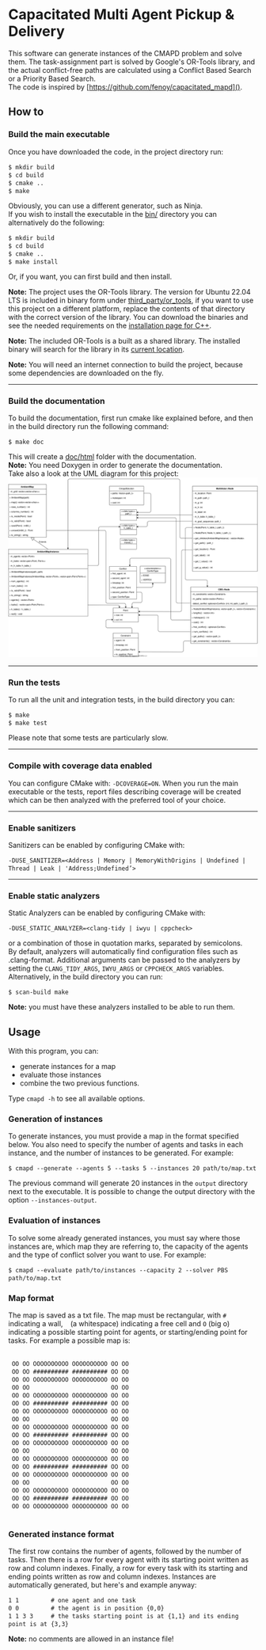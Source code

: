 # Capacitated Multi Agent Pickup & Delivery

This software can generate instances of the CMAPD problem and solve them.
The task-assignment part is solved by Google's OR-Tools library, and the actual conflict-free paths
are calculated using a Conflict Based Search or a Priority Based Search.  
The code is inspired by [https://github.com/fenoy/capacitated_mapd]().

## How to

### Build the main executable

Once you have downloaded the code, in the project directory run:

```
$ mkdir build
$ cd build
$ cmake ..
$ make
```

Obviously, you can use a different generator, such as Ninja.  
If you wish to install the executable in the [bin/]() directory you can alternatively do the following:

```
$ mkdir build
$ cd build
$ cmake ..
$ make install
```

Or, if you want, you can first build and then install.

**Note:** The project uses the OR-Tools library. The version for Ubuntu 22.04 LTS is included
in binary form under [third_party/or_tools](third_party/or_tools), if you want to use this project on a different
platform, replace the contents of that directory with the correct version of the library.
You can download the binaries and see the needed requirements on the
[installation page for C++](https://developers.google.com/optimization/install/cpp).

**Note:** The included OR-Tools is a built as a shared library. The installed binary will search for the library in
its [current location](third_party/or_tools/lib).

**Note:** You will need an internet connection to build the project, because some dependencies are downloaded
on the fly.

---

### Build the documentation

To build the documentation, first run cmake like explained before, and then in the build directory
run the following command:

```
$ make doc
```

This will create a [doc/html]() folder with the documentation.  
**Note:** You need Doxygen in order to generate the documentation.  
Take also a look at the UML diagram for this project:  
![UML SCHEMA](doc/cmapd_uml.drawio.svg)

---

### Run the tests

To run all the unit and integration tests, in the build directory you can:

```
$ make
$ make test
```

Please note that some tests are particularly slow.

---

### Compile with coverage data enabled

You can configure CMake with: `-DCOVERAGE=ON`. When you run the main executable or the tests,
report files describing coverage will be created which can be then analyzed with the preferred
tool of your choice.

---

### Enable sanitizers

Sanitizers can be enabled by configuring CMake with:

```
-DUSE_SANITIZER=<Address | Memory | MemoryWithOrigins | Undefined | Thread | Leak | 'Address;Undefined’>
```

---

### Enable static analyzers

Static Analyzers can be enabled by configuring CMake with:

```
-DUSE_STATIC_ANALYZER=<clang-tidy | iwyu | cppcheck>
```

or a combination of those in quotation marks, separated by semicolons.  
By default, analyzers will automatically find configuration files such as .clang-format.
Additional arguments can be passed to the analyzers by setting the `CLANG_TIDY_ARGS`, `IWYU_ARGS`
or `CPPCHECK_ARGS` variables.  
Alternatively, in the build directory you can run:

```
$ scan-build make
```

**Note:** you must have these analyzers installed to be able to run them.

## Usage

With this program, you can:

- generate instances for a map
- evaluate those instances
- combine the two previous functions.

Type `cmapd -h` to see all available options.

### Generation of instances

To generate instances, you must provide a map in the format specified below. You also need to specify
the number of agents and tasks in each instance, and the number of instances to be generated. For example:

```
$ cmapd --generate --agents 5 --tasks 5 --instances 20 path/to/map.txt
```

The previous command will generate 20 instances in the `output` directory next to the executable. It is
possible to change the output directory with the option `--instances-output`.

### Evaluation of instances

To solve some already generated instances, you must say where those instances are, which map they are
referring to, the capacity of the agents and the type of conflict solver you want to use. For example:

```
$ cmapd --evaluate path/to/instances --capacity 2 --solver PBS path/to/map.txt
```

### Map format

The map is saved as a txt file. The map must be rectangular, with `#` indicating a wall, ` ` (a whitespace)
indicating a free cell and `O` (big o) indicating a possible starting point for agents, or starting/ending
point for tasks. For example a possible map is:

```
                                   
 OO OO OOOOOOOOOO OOOOOOOOOO OO OO 
 OO OO ########## ########## OO OO 
 OO OO OOOOOOOOOO OOOOOOOOOO OO OO 
 OO OO                       OO OO 
 OO OO OOOOOOOOOO OOOOOOOOOO OO OO 
 OO OO ########## ########## OO OO 
 OO OO OOOOOOOOOO OOOOOOOOOO OO OO 
 OO OO                       OO OO 
 OO OO OOOOOOOOOO OOOOOOOOOO OO OO 
 OO OO ########## ########## OO OO 
 OO OO OOOOOOOOOO OOOOOOOOOO OO OO 
 OO OO                       OO OO 
 OO OO OOOOOOOOOO OOOOOOOOOO OO OO 
 OO OO ########## ########## OO OO 
 OO OO OOOOOOOOOO OOOOOOOOOO OO OO 
 OO OO                       OO OO 
 OO OO OOOOOOOOOO OOOOOOOOOO OO OO 
 OO OO ########## ########## OO OO 
 OO OO OOOOOOOOOO OOOOOOOOOO OO OO 
                                   
```

### Generated instance format

The first row contains the number of agents, followed by the number of tasks.
Then there is a row for every agent with its starting point written as row and column indexes.
Finally, a row for every task with its starting and ending points written as row and column indexes.
Instances are automatically generated, but here's and example anyway:

```
1 1         # one agent and one task
0 0         # the agent is in position {0,0}
1 1 3 3     # the tasks starting point is at {1,1} and its ending point is at {3,3}
```

**Note:** no comments are allowed in an instance file!